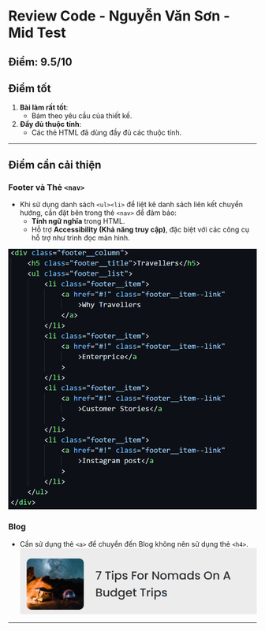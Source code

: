 # Review Code - Nguyễn Văn Sơn - Mid Test
## Điểm: 9.5/10

## **Điểm tốt**
1. **Bài làm rất tốt**:
   - Bám theo yêu cầu của thiết kế.
2. **Đầy đủ thuộc tính**:
   - Các thẻ HTML đã dùng đầy đủ các thuộc tính.


---

## **Điểm cần cải thiện**

### **Footer và Thẻ `<nav>`**
- Khi sử dụng danh sách `<ul><li>` để liệt kê danh sách liên kết chuyển hướng, cần đặt bên trong thẻ `<nav>` để đảm bảo:
  - **Tính ngữ nghĩa** trong HTML.
  - Hỗ trợ **Accessibility (Khả năng truy cập)**, đặc biệt với các công cụ hỗ trợ như trình đọc màn hình.
  
<img src="./img/image.png">

### **Blog**
- Cần sử dụng thẻ `<a>` để chuyển đến Blog không nên sử dụng thẻ `<h4>`.
  <img src="./img/son-1.png">


---


